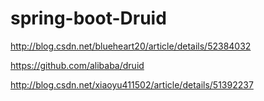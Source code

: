 # spring-boot-Druid

http://blog.csdn.net/blueheart20/article/details/52384032

https://github.com/alibaba/druid

http://blog.csdn.net/xiaoyu411502/article/details/51392237
